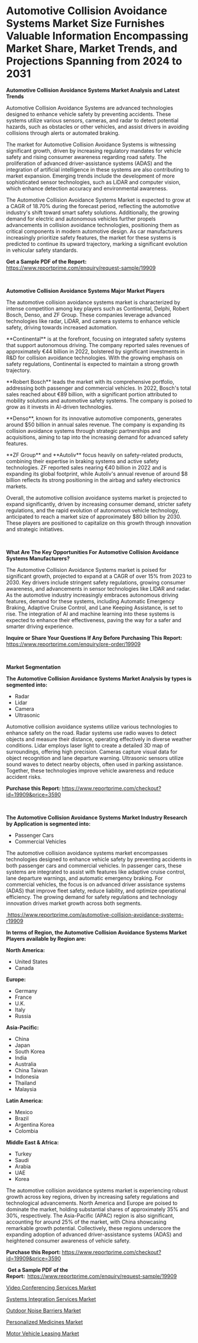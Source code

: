 <p><h1>Automotive Collision Avoidance Systems Market Size Furnishes Valuable Information Encompassing Market Share, Market Trends, and Projections Spanning from 2024 to 2031</h1></p><p><strong>Automotive Collision Avoidance Systems Market Analysis and Latest Trends</strong></p>
<p><p>Automotive Collision Avoidance Systems are advanced technologies designed to enhance vehicle safety by preventing accidents. These systems utilize various sensors, cameras, and radar to detect potential hazards, such as obstacles or other vehicles, and assist drivers in avoiding collisions through alerts or automated braking.</p><p>The market for Automotive Collision Avoidance Systems is witnessing significant growth, driven by increasing regulatory mandates for vehicle safety and rising consumer awareness regarding road safety. The proliferation of advanced driver-assistance systems (ADAS) and the integration of artificial intelligence in these systems are also contributing to market expansion. Emerging trends include the development of more sophisticated sensor technologies, such as LiDAR and computer vision, which enhance detection accuracy and environmental awareness.</p><p>The Automotive Collision Avoidance Systems Market is expected to grow at a CAGR of 18.70% during the forecast period, reflecting the automotive industry's shift toward smart safety solutions. Additionally, the growing demand for electric and autonomous vehicles further propels advancements in collision avoidance technologies, positioning them as critical components in modern automotive design. As car manufacturers increasingly prioritize safety features, the market for these systems is predicted to continue its upward trajectory, marking a significant evolution in vehicular safety standards.</p></p>
<p><strong>Get a Sample PDF of the Report:&nbsp;</strong> <a href="https://www.reportprime.com/enquiry/request-sample/19909?utm_campaign=1833&utm_medium=2&utm_source=Github&utm_content=ia&utm_term=23112024&utm_id=automotive-collision-avoidance-systems">https://www.reportprime.com/enquiry/request-sample/19909</a></p>
<p>&nbsp;</p>
<p><strong>Automotive Collision Avoidance Systems Major Market Players</strong></p>
<p><p>The automotive collision avoidance systems market is characterized by intense competition among key players such as Continental, Delphi, Robert Bosch, Denso, and ZF Group. These companies leverage advanced technologies like radar, LiDAR, and camera systems to enhance vehicle safety, driving towards increased automation.</p><p>**Continental** is at the forefront, focusing on integrated safety systems that support autonomous driving. The company reported sales revenues of approximately €44 billion in 2022, bolstered by significant investments in R&D for collision avoidance technologies. With the growing emphasis on safety regulations, Continental is expected to maintain a strong growth trajectory.</p><p>**Robert Bosch** leads the market with its comprehensive portfolio, addressing both passenger and commercial vehicles. In 2022, Bosch's total sales reached about €89 billion, with a significant portion attributed to mobility solutions and automotive safety systems. The company is poised to grow as it invests in AI-driven technologies.</p><p>**Denso**, known for its innovative automotive components, generates around $50 billion in annual sales revenue. The company is expanding its collision avoidance systems through strategic partnerships and acquisitions, aiming to tap into the increasing demand for advanced safety features.</p><p>**ZF Group** and **Autoliv** focus heavily on safety-related products, combining their expertise in braking systems and active safety technologies. ZF reported sales nearing €40 billion in 2022 and is expanding its global footprint, while Autoliv's annual revenue of around $8 billion reflects its strong positioning in the airbag and safety electronics markets.</p><p>Overall, the automotive collision avoidance systems market is projected to expand significantly, driven by increasing consumer demand, stricter safety regulations, and the rapid evolution of autonomous vehicle technology, anticipated to reach a market size of approximately $80 billion by 2030. These players are positioned to capitalize on this growth through innovation and strategic initiatives.</p></p>
<p>&nbsp;</p>
<p><strong>What Are The Key Opportunities For Automotive Collision Avoidance Systems Manufacturers?</strong></p>
<p><p>The Automotive Collision Avoidance Systems market is poised for significant growth, projected to expand at a CAGR of over 15% from 2023 to 2030. Key drivers include stringent safety regulations, growing consumer awareness, and advancements in sensor technologies like LIDAR and radar. As the automotive industry increasingly embraces autonomous driving features, demand for these systems, including Automatic Emergency Braking, Adaptive Cruise Control, and Lane Keeping Assistance, is set to rise. The integration of AI and machine learning into these systems is expected to enhance their effectiveness, paving the way for a safer and smarter driving experience.</p></p>
<p><strong>Inquire or Share Your Questions If Any Before Purchasing This Report:</strong> <a href="https://www.reportprime.com/enquiry/pre-order/19909?utm_campaign=1833&utm_medium=2&utm_source=Github&utm_content=ia&utm_term=23112024&utm_id=automotive-collision-avoidance-systems">https://www.reportprime.com/enquiry/pre-order/19909</a></p>
<p>&nbsp;</p>
<p><strong>Market Segmentation</strong></p>
<p><strong>The Automotive Collision Avoidance Systems Market Analysis by types is segmented into:</strong></p>
<p><ul><li>Radar</li><li>Lidar</li><li>Camera</li><li>Ultrasonic</li></ul></p>
<p><p>Automotive collision avoidance systems utilize various technologies to enhance safety on the road. Radar systems use radio waves to detect objects and measure their distance, operating effectively in diverse weather conditions. Lidar employs laser light to create a detailed 3D map of surroundings, offering high precision. Cameras capture visual data for object recognition and lane departure warning. Ultrasonic sensors utilize sound waves to detect nearby objects, often used in parking assistance. Together, these technologies improve vehicle awareness and reduce accident risks.</p></p>
<p><strong>Purchase this Report:&nbsp;</strong><a href="https://www.reportprime.com/checkout?id=19909&price=3590&utm_campaign=1833&utm_medium=2&utm_source=Github&utm_content=ia&utm_term=23112024&utm_id=automotive-collision-avoidance-systems">https://www.reportprime.com/checkout?id=19909&price=3590</a></p>
<p>&nbsp;</p>
<p><strong>The Automotive Collision Avoidance Systems Market Industry Research by Application is segmented into:</strong></p>
<p><ul><li>Passenger Cars</li><li>Commercial Vehicles</li></ul></p>
<p><p>The automotive collision avoidance systems market encompasses technologies designed to enhance vehicle safety by preventing accidents in both passenger cars and commercial vehicles. In passenger cars, these systems are integrated to assist with features like adaptive cruise control, lane departure warnings, and automatic emergency braking. For commercial vehicles, the focus is on advanced driver assistance systems (ADAS) that improve fleet safety, reduce liability, and optimize operational efficiency. The growing demand for safety regulations and technology innovation drives market growth across both segments.</p></p>
<p><a href="https://www.reportprime.com/automotive-collision-avoidance-systems-r19909?utm_campaign=1833&utm_medium=2&utm_source=Github&utm_content=ia&utm_term=23112024&utm_id=automotive-collision-avoidance-systems">&nbsp;https://www.reportprime.com/automotive-collision-avoidance-systems-r19909</a></p>
<p><strong>In terms of Region, the Automotive Collision Avoidance Systems Market Players available by Region are:</strong></p>
<p>
    <p> <strong> North America: </strong>
        <ul>
            <li>United States</li>
            <li>Canada</li>
        </ul>
        </p> 
    <p> <strong> Europe: </strong>
        <ul>
            <li>Germany</li>
            <li>France</li>
            <li>U.K.</li>
            <li>Italy</li>
            <li>Russia</li>
        </ul>
        </p> 
    <p> <strong> Asia-Pacific: </strong>
        <ul>
            <li>China</li>
            <li>Japan</li>
            <li>South Korea</li>
            <li>India</li>
            <li>Australia</li>
            <li>China Taiwan</li>
            <li>Indonesia</li>
            <li>Thailand</li>
            <li>Malaysia</li>
        </ul>
        </p> 
    <p> <strong> Latin America: </strong>
        <ul>
            <li>Mexico</li>
            <li>Brazil</li>
            <li>Argentina Korea</li>
            <li>Colombia</li>
        </ul>
        </p> 
    <p> <strong> Middle East & Africa: </strong>
        <ul>
            <li>Turkey</li>
            <li>Saudi</li>
            <li>Arabia</li>
            <li>UAE</li>
            <li>Korea</li>
        </ul>
    </p>
    </p>
<p><p>The automotive collision avoidance systems market is experiencing robust growth across key regions, driven by increasing safety regulations and technological advancements. North America and Europe are poised to dominate the market, holding substantial shares of approximately 35% and 30%, respectively. The Asia-Pacific (APAC) region is also significant, accounting for around 25% of the market, with China showcasing remarkable growth potential. Collectively, these regions underscore the expanding adoption of advanced driver-assistance systems (ADAS) and heightened consumer awareness of vehicle safety.</p></p>
<p><strong>Purchase this Report: </strong><a href="https://www.reportprime.com/checkout?id=19909&price=3590&utm_campaign=1833&utm_medium=2&utm_source=Github&utm_content=ia&utm_term=23112024&utm_id=automotive-collision-avoidance-systems">https://www.reportprime.com/checkout?id=19909&price=3590</a></p>
<p>&nbsp;<strong>Get a Sample PDF of the Report:&nbsp;&nbsp;</strong><a href="https://www.reportprime.com/enquiry/request-sample/19909?utm_campaign=1833&utm_medium=2&utm_source=Github&utm_content=ia&utm_term=23112024&utm_id=automotive-collision-avoidance-systems">https://www.reportprime.com/enquiry/request-sample/19909</a></p>
<p><strong></strong></p>
<p><p><a href="https://issuu.com/reportprime-2/docs/video-conferencing-services-market-_fb0c7f850f8259?utm_campaign=1833&utm_medium=2&utm_source=Github&utm_content=ia&utm_term=23112024&utm_id=automotive-collision-avoidance-systems">Video Conferencing Services Market</a></p><p><a href="https://issuu.com/reportprime-2/docs/systems-integration-services-market_2a879a6e0e2d21?utm_campaign=1833&utm_medium=2&utm_source=Github&utm_content=ia&utm_term=23112024&utm_id=automotive-collision-avoidance-systems">Systems Integration Services Market</a></p><p><a href="https://www.linkedin.com/pulse/market-study-global-outdoor-noise-barriers-2024-2031-size-revenue-zxfvc?utm_campaign=1833&utm_medium=2&utm_source=Github&utm_content=ia&utm_term=23112024&utm_id=automotive-collision-avoidance-systems">Outdoor Noise Barriers Market</a></p><p><a href="https://www.linkedin.com/pulse/examining-future-personalized-medicines-market-trend-analysis-forecasted-a9sjc?utm_campaign=1833&utm_medium=2&utm_source=Github&utm_content=ia&utm_term=23112024&utm_id=automotive-collision-avoidance-systems">Personalized Medicines Market</a></p><p><a href="https://www.linkedin.com/pulse/exploring-motor-vehicle-leasing-market-trends-size-expected-cagr-z0hkc?utm_campaign=1833&utm_medium=2&utm_source=Github&utm_content=ia&utm_term=23112024&utm_id=automotive-collision-avoidance-systems">Motor Vehicle Leasing Market</a></p></p>